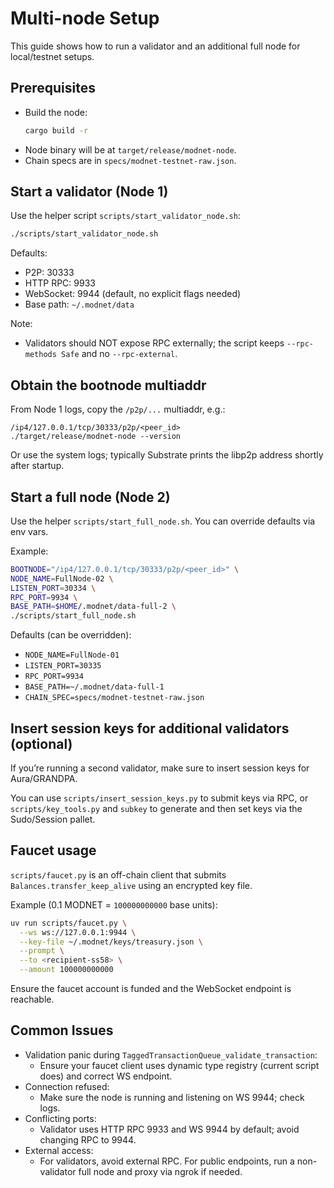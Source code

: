 # Multi-node Setup

This guide shows how to run a validator and an additional full node for local/testnet setups.

## Prerequisites

- Build the node:
  ```bash
  cargo build -r
  ```
- Node binary will be at `target/release/modnet-node`.
- Chain specs are in `specs/modnet-testnet-raw.json`.

## Start a validator (Node 1)

Use the helper script `scripts/start_validator_node.sh`:

```bash
./scripts/start_validator_node.sh
```

Defaults:
- P2P: 30333
- HTTP RPC: 9933
- WebSocket: 9944 (default, no explicit flags needed)
- Base path: `~/.modnet/data`

Note:
- Validators should NOT expose RPC externally; the script keeps `--rpc-methods Safe` and no `--rpc-external`.

## Obtain the bootnode multiaddr

From Node 1 logs, copy the `/p2p/...` multiaddr, e.g.:

```
/ip4/127.0.0.1/tcp/30333/p2p/<peer_id>
./target/release/modnet-node --version
```

Or use the system logs; typically Substrate prints the libp2p address shortly after startup.

## Start a full node (Node 2)

Use the helper `scripts/start_full_node.sh`. You can override defaults via env vars.

Example:
```bash
BOOTNODE="/ip4/127.0.0.1/tcp/30333/p2p/<peer_id>" \
NODE_NAME=FullNode-02 \
LISTEN_PORT=30334 \
RPC_PORT=9934 \
BASE_PATH=$HOME/.modnet/data-full-2 \
./scripts/start_full_node.sh
```

Defaults (can be overridden):
- `NODE_NAME=FullNode-01`
- `LISTEN_PORT=30335`
- `RPC_PORT=9934`
- `BASE_PATH=~/.modnet/data-full-1`
- `CHAIN_SPEC=specs/modnet-testnet-raw.json`

## Insert session keys for additional validators (optional)

If you’re running a second validator, make sure to insert session keys for Aura/GRANDPA.

You can use `scripts/insert_session_keys.py` to submit keys via RPC, or `scripts/key_tools.py` and `subkey` to generate and then set keys via the Sudo/Session pallet.

## Faucet usage

`scripts/faucet.py` is an off-chain client that submits `Balances.transfer_keep_alive` using an encrypted key file.

Example (0.1 MODNET = `100000000000` base units):
```bash
uv run scripts/faucet.py \
  --ws ws://127.0.0.1:9944 \
  --key-file ~/.modnet/keys/treasury.json \
  --prompt \
  --to <recipient-ss58> \
  --amount 100000000000
```

Ensure the faucet account is funded and the WebSocket endpoint is reachable.

## Common Issues

- Validation panic during `TaggedTransactionQueue_validate_transaction`:
  - Ensure your faucet client uses dynamic type registry (current script does) and correct WS endpoint.
- Connection refused:
  - Make sure the node is running and listening on WS 9944; check logs.
- Conflicting ports:
  - Validator uses HTTP RPC 9933 and WS 9944 by default; avoid changing RPC to 9944.
- External access:
  - For validators, avoid external RPC. For public endpoints, run a non-validator full node and proxy via ngrok if needed.
